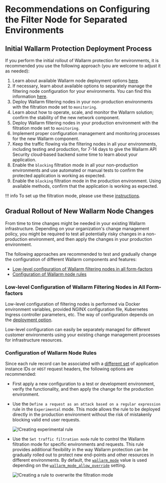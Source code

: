 # Recommendations on Configuring the Filter Node for Separated Environments

## Initial Wallarm Protection Deployment Process

If you perform the initial rollout of Wallarm protection for environments, it is recommended you use the following approach (you are welcome to adjust it as needed):

1. Learn about available Wallarm node deployment options [here](../../supported-platforms.md).
2. If necessary, learn about available options to separately manage the filtering node configuration for your environments. You can find this information [here](how-waf-in-separated-environments-works.md#relevant-wallarm-features).
3. Deploy Wallarm filtering nodes in your non-production environments with the filtration mode set to `monitoring`.
4. Learn about how to operate, scale, and monitor the Wallarm solution; confirm the stability of the new network component.
5. Deploy Wallarm filtering nodes in your production environment with the filtration mode set to `monitoring`.
6. Implement proper configuration management and monitoring processes for the new Wallarm component.
7. Keep the traffic flowing via the filtering nodes in all your environments, including testing and production, for 7-14 days to give the Wallarm API Security cloud‑based backend some time to learn about your application.
8. Enable the `blocking` filtration mode in all your non-production environments and use automated or manual tests to confirm the protected application is working as expected.
9. Enable the `blocking` filtration mode in the production environment. Using available methods, confirm that the application is working as expected.

!!! info
    To set up the filtration mode, please use these [instructions](../../configure-wallarm-mode.md).

## Gradual Rollout of New Wallarm Node Changes

From time to time changes might be needed in your existing Wallarm infrastructure. Depending on your organization's change management policy, you might be required to test all potentially risky changes in a non-production environment, and then apply the changes in your production environment.

The following approaches are recommended to test and gradually change the configuration of different Wallarm components and features:
* [Low-level configuration of Wallarm filtering nodes in all form-factors](#low-level-onfiguration-of-wallarm-filtering-nodes-in-all-form-factors)
* [Configuration of Wallarm node rules](#configuration-of-wallarm-node-rules)

### Low-level Configuration of Wallarm Filtering Nodes in All Form-factors

Low-level configuration of filtering nodes is performed via Docker environment variables, provided NGINX configuration file, Kubernetes Ingress controller parameters, etc. The way of configuration depends on the [deployment option](../../supported-platforms.md). 

Low-level configuration can easily be separately managed for different customer environments using your existing change management processes for infrastructure resources.

### Configuration of Wallarm Node Rules

Since each rule record can be associated with a [different set](how-waf-in-separated-environments-works.md#resource-identification) of application instance IDs or `HOST` request headers, the following options are recommended:

* First apply a new configuration to a test or development environment, verify the functionality, and then apply the change for the production environment.
* Use the `Define a request as an attack based on a regular expression` rule in the `Experimental` mode. This mode allows the rule to be deployed directly in the production environment without the risk of mistakenly blocking valid end user requests.

    ![!Creating experimental rule](../../../images/admin-guides/configuration-guides/waf-in-separate-environments/define-attack-experimental.png)

* Use the `Set traffic filtration mode` rule to control the Wallarm filtration mode for specific environments and requests. This rule provides additional flexibility in the way Wallarm protection can be gradually rolled out to protect new end-points and other resources in different environments. By default, the [`wallarm_mode`](../../configure-parameters-en.md#wallarm_mode) value is used depending on the [`wallarm_mode_allow_override`](../../configure-parameters-en.md#wallarm_mode_allow_override) setting.

    ![!Creating a rule to overwrite the filtration mode](../../../images/admin-guides/configuration-guides/waf-in-separate-environments/rule-overwrite-filtering-mode.png)